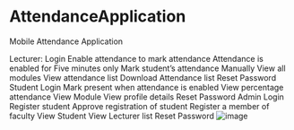 # AttendanceApplication
Mobile Attendance Application

Lecturer:	Login
	Enable attendance to mark attendance
	Attendance is enabled for Five minutes only 
	Mark student’s attendance Manually
	View all modules 
	View attendance list
	Download Attendance list
	Reset Password
Student	Login
	Mark present when attendance is enabled
	View percentage attendance
	View Module
	View profile details
	Reset Password
Admin	Login
	Register student
	Approve registration of student
	Register a member of faculty
	View Student
	View Lecturer list
	Reset Password
![image](https://user-images.githubusercontent.com/47636486/174677192-fbf5ca8e-dc69-45ca-a32c-da72d614ec02.png)

